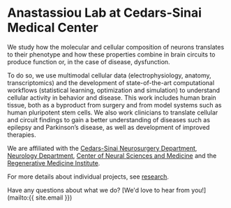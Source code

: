 # Anastassiou Lab at Cedars-Sinai Medical Center

We study how the molecular and cellular composition of neurons translates to their phenotype and how these properties combine in brain circuits to produce function or, in the case of disease, dysfunction.

To do so, we use multimodal cellular data (electrophysiology, anatomy, transcriptomics) and the development of state-of-the-art computational workflows (statistical learning, optimization and simulation) to understand cellular activity in behavior and disease. This work includes human brain tissue, both as a byproduct from surgery and from model systems such as human pluripotent stem cells. We also work clinicians to translate cellular and circuit findings to gain a better understanding of diseases such as epilepsy and Parkinson’s disease, as well as development of improved therapies.

We are affiliated with the [Cedars-Sinai Neurosurgery Department](https://www.cedars-sinai.edu/research/departments-institutes/neurosurgery.html), [Neurology Department](https://www.cedars-sinai.edu/research/departments-institutes/neurology.html), [Center of Neural Sciences and Medicine](https://www.cedars-sinai.edu/research/areas/neural-science.html) and the [Regenerative Medicine Institute](https://www.cedars-sinai.edu/research/departments-institutes/regenerative-medicine.html).

For more details about individual projects, see [research](research).

Have any questions about what we do? [We'd love to hear from you!](mailto:{{ site.email }})
